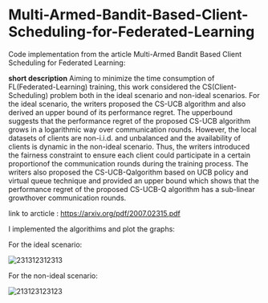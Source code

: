 # Multi-Armed-Bandit-Based-Client-Scheduling-for-Federated-Learning
Code implementation  from the article Multi-Armed Bandit Based Client Scheduling for Federated Learning: 

**short description** 
Aiming to minimize the time consumption of FL(Federated-Learning) training, this work considered the CS(Client-Scheduling) problem  both in the ideal scenario and non-ideal scenarios. For the ideal scenario, the writers proposed  the CS-UCB  algorithm  and  also  derived an upper bound of its performance regret. The upperbound suggests  that the performance regret of the proposed CS-UCB algorithm grows in a logarithmic way over communication rounds. However, the local datasets of clients are non-i.i.d. and  unbalanced and the availability of clients is dynamic in the non-ideal scenario. Thus, the writers introduced the fairness constraint to ensure each client could participate in a certain proportionof the communication rounds during the training process. The writers also proposed the CS-UCB-Qalgorithm based on UCB policy and virtual queue technique and provided an upper bound which shows that the performance regret of the proposed CS-UCB-Q algorithm has a sub-linear growthover  communication  rounds.

link to arcticle : https://arxiv.org/pdf/2007.02315.pdf

I implemented the algorithims and plot the graphs: 

For the ideal scenario:

![231312312313](https://user-images.githubusercontent.com/72392859/112658060-167b8680-8e64-11eb-92f1-5637281be68f.png)

For the non-ideal scenario:

![213123123123](https://user-images.githubusercontent.com/72392859/112658181-37dc7280-8e64-11eb-9e7c-58aa22329d4e.png)

